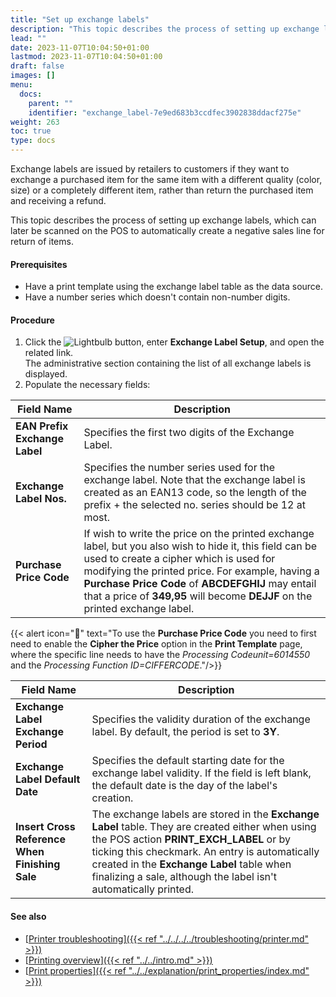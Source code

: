 ```yaml
---
title: "Set up exchange labels"
description: "This topic describes the process of setting up exchange labels, which can later be scanned on the POS to automatically create a negative sales line for return of items."
lead: ""
date: 2023-11-07T10:04:50+01:00
lastmod: 2023-11-07T10:04:50+01:00
draft: false
images: []
menu:
  docs:
    parent: ""
    identifier: "exchange_label-7e9ed683b3ccdfec3902838ddacf275e"
weight: 263
toc: true
type: docs
---
```


Exchange labels are issued by retailers to customers if they want to exchange a purchased item for the same item with a different quality (color, size) or a completely different item, rather than return the purchased item and receiving a refund.

This topic describes the process of setting up exchange labels, which can later be scanned on the POS to automatically create a negative sales line for return of items.

#### Prerequisites

- Have a print template using the exchange label table as the data source. 
- Have a number series which doesn't contain non-number digits.

#### Procedure

1. Click the ![Lightbulb](Lightbulb_icon.PNG) button, enter **Exchange Label Setup**, and open the related link.    
   The administrative section containing the list of all exchange labels is displayed.
2. Populate the necessary fields:

| Field Name      | Description |
| ----------- | ----------- |
| **EAN Prefix Exchange Label** | Specifies the first two digits of the Exchange Label. | 
| **Exchange Label Nos.** | Specifies the number series used for the exchange label. Note that the exchange label is created as an EAN13 code, so the length of the prefix + the selected no. series should be 12 at most. |
| **Purchase Price Code** | If wish to write the price on the printed exchange label, but you also wish to hide it, this field can be used to create a cipher which is used for modifying the printed price. For example, having a **Purchase Price Code** of **ABCDEFGHIJ** may entail that a price of **349,95** will become **DEJJF** on the printed exchange label. | 

  {{< alert icon="📝" text="To use the <b>Purchase Price Code</b> you need to first need to enable the <b>Cipher the Price</b> option in the <b>Print Template</b> page, where the specific line needs to have the <i>Processing Codeunit=6014550</i> and the <i>Processing Function ID=CIFFERCODE</i>."/>}}

| Field Name      | Description |
| ----------- | ----------- |
| **Exchange Label Exchange Period** | Specifies the validity duration of the exchange label. By default, the period is set to **3Y**. |
| **Exchange Label Default Date** | Specifies the default starting date for the exchange label validity. If the field is left blank, the default date is the day of the label's creation.  |
| **Insert Cross Reference When Finishing Sale** | The exchange labels are stored in the **Exchange Label** table. They are created either when using the POS action **PRINT_EXCH_LABEL** or by ticking this checkmark. An entry is automatically created in the **Exchange Label** table when finalizing a sale, although the label isn't automatically printed. | 

#### See also 

- [<ins>Printer troubleshooting<ins>]({{< ref "../../../../troubleshooting/printer.md" >}})
- [<ins>Printing overview<ins>]({{< ref "../../intro.md" >}})
- [<ins>Print properties<ins>]({{< ref "../../explanation/print_properties/index.md" >}})